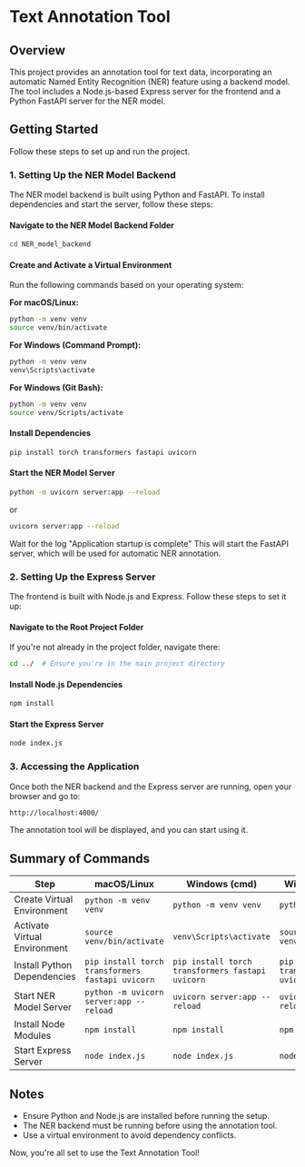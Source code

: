# Text Annotation Tool

## Overview
This project provides an annotation tool for text data, incorporating an automatic Named Entity Recognition (NER) feature using a backend model. The tool includes a Node.js-based Express server for the frontend and a Python FastAPI server for the NER model.

## Getting Started
Follow these steps to set up and run the project.

### 1. Setting Up the NER Model Backend
The NER model backend is built using Python and FastAPI. To install dependencies and start the server, follow these steps:

#### Navigate to the NER Model Backend Folder
```sh
cd NER_model_backend
```

#### Create and Activate a Virtual Environment
Run the following commands based on your operating system:

**For macOS/Linux:**
```sh
python -m venv venv
source venv/bin/activate
```

**For Windows (Command Prompt):**
```sh
python -m venv venv
venv\Scripts\activate
```

**For Windows (Git Bash):**
```sh
python -m venv venv
source venv/Scripts/activate
```

#### Install Dependencies
```sh
pip install torch transformers fastapi uvicorn
```

#### Start the NER Model Server
```sh
python -m uvicorn server:app --reload
```
or
```sh
uvicorn server:app --reload
```
Wait for the log "Application startup is complete"
This will start the FastAPI server, which will be used for automatic NER annotation.

### 2. Setting Up the Express Server
The frontend is built with Node.js and Express. Follow these steps to set it up:

#### Navigate to the Root Project Folder
If you're not already in the project folder, navigate there:
```sh
cd ../  # Ensure you're in the main project directory
```

#### Install Node.js Dependencies
```sh
npm install
```

#### Start the Express Server
```sh
node index.js
```

### 3. Accessing the Application
Once both the NER backend and the Express server are running, open your browser and go to:
```sh
http://localhost:4000/
```
The annotation tool will be displayed, and you can start using it.

## Summary of Commands
| Step                        | macOS/Linux                         | Windows (cmd)                     | Windows (Git Bash) |
|-----------------------------|-------------------------------------|-----------------------------------|------------------|
| Create Virtual Environment  | `python -m venv venv`             | `python -m venv venv`           | `python -m venv venv` |
| Activate Virtual Environment | `source venv/bin/activate`        | `venv\Scripts\activate`         | `source venv/Scripts/activate` |
| Install Python Dependencies | `pip install torch transformers fastapi uvicorn` | `pip install torch transformers fastapi uvicorn` | `pip install torch transformers fastapi uvicorn` |
| Start NER Model Server      | `python -m uvicorn server:app --reload` | `uvicorn server:app --reload` | `uvicorn server:app --reload` |
| Install Node Modules        | `npm install`                      | `npm install`                    | `npm install` |
| Start Express Server        | `node index.js`                    | `node index.js`                  | `node index.js` |

## Notes
- Ensure Python and Node.js are installed before running the setup.
- The NER backend must be running before using the annotation tool.
- Use a virtual environment to avoid dependency conflicts.

Now, you're all set to use the Text Annotation Tool!

